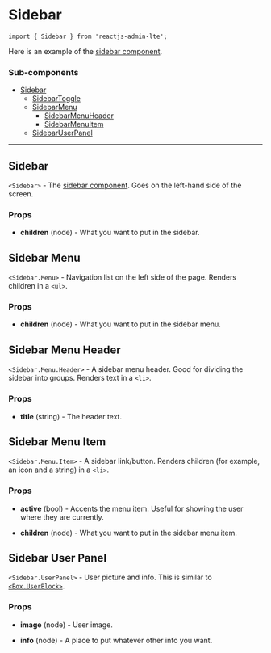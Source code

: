 Sidebar
=======

`import { Sidebar } from 'reactjs-admin-lte';`

Here is an example of the [sidebar component][sidebar-component].

### Sub-components
 - [Sidebar](#sidebar)
   - [SidebarToggle](#sidebar-toggle)
   - [SidebarMenu](#sidebar-menu)
     - [SidebarMenuHeader](#sidebar-menu-header)
     - [SidebarMenuItem](#sidebar-menu-item)
   - [SidebarUserPanel](#sidebar-user-panel)

---

## Sidebar
`<Sidebar>` - The [sidebar component][sidebar-component]. Goes on the left-hand side of the screen.

### Props
 - __children__ (node) - What you want to put in the sidebar.

## Sidebar Menu
`<Sidebar.Menu>` - Navigation list on the left side of the page. Renders children in a `<ul>`.

### Props
 - __children__ (node) - What you want to put in the sidebar menu.

## Sidebar Menu Header
`<Sidebar.Menu.Header>` - A sidebar menu header. Good for dividing the sidebar into groups. Renders
text in a `<li>`.

### Props
 - __title__ (string) - The header text.

## Sidebar Menu Item
`<Sidebar.Menu.Item>` - A sidebar link/button. Renders children (for example, an icon and a string) 
in a `<li>`.

### Props
 - __active__ (bool) - Accents the menu item. Useful for showing the user where they are currently.

 - __children__ (node) - What you want to put in the sidebar menu item.

## Sidebar User Panel
`<Sidebar.UserPanel>` - User picture and info. This is similar to [`<Box.UserBlock>`](box.md).

### Props
 - __image__ (node) - User image.

 - __info__ (node) - A place to put whatever other info you want.


[sidebar-component]: https://almsaeedstudio.com/themes/AdminLTE/documentation/index.html#component-sidebar
